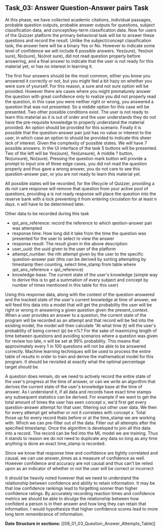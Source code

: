 ## Task_03: Answer Question-Answer pairs Task
At this phase, we have collected academic citations, individual passages, probable question outputs, probable answer outputs for questions, subject classification data, and concept/key-term classification data. Now for users of the Quizzer platform the primary behavioral task will be to answer these questions and record the result. Unlike the subject/concept classification task, the answer here will be a binary Yes or No. However to indicate some level of confidence we will include 6 possible answers. Yes(sure), Yes(not sure), No(sure), No(not sure), did not read question properly before answering, and a final answer to indicate that the user is not ready for this material yet, or has no interest in learning it.

The first four answers should be the most common, either you know you answered it correctly or not, but you might feel a bit hazy on whether you were sure of yourself. For this reason, a sure and not sure option will be provided. However there are cases where you might prematurely answer the question with great confidence only to realize you did not properly read the question, in this case you were neither right or wrong, you answered a question that was not presented. So a middle option for this case will be presented. Two other possible conditions exist. The user is not ready to learn this material as it is out of order and the user understands they do not have the pre-requisite knowledge to properly understand the material provided. An option should be provided for this scenario. Finally it is possible that the question-answer pair just has no value or interest to the user, in which case an option to should be provided to indicate this sheer lack of interest. Given the complexity of possible states. We will have 7 possible answers. In the UI interface of the task 5 buttons will be presented. Two of the left will be Yes(sure), Yes(unsure), A middle ? button, No(unsure), No(sure). Pressing the question mark button will provide a prompt to input one of three edge cases, you did not read the question properly and thus gave a wrong answer, you do not care to see this question-answer pair, or you are not ready to learn this material yet.

All possible states will be recorded, for the lifecycle of Quizzer, providing a do not care response will remove that question from your active pool of questions, providing a is not ready response will place the question into the reserve bank with a lock preventing it from entering circulation for at least n days. n will have to be determined later.

Other data to be recorded during this task
- qst_ans_reference:    record the reference to which qestion-answer pair was attempted
- response time:        How long did it take from the time the question was presented for the user to select to view the answer
- response result:      The result given in the above description
- user_uuid:            the uuid given to the user of the platform
- attempt_number:       the nth attempt given by the user to the specific question-answer pair (this can be derived by sorting attempting by timestamp then counting, select time_stamp from table where qst_ans_reference = qst_reference)
- knowledge-base:       The current state of the user's knowledge (simple way to derive this is to get a summation of every subject and concept by number of times mentioned in this table for this user)

Using this response data, along with the context of the question-answered and the tracked state of the user's current knowledge at time of answer, we will feed this data into a model that will get the probability the user will be right or wrong in answering a given question given the present_context. When a user provides an answer to a question, the current state of the program will be recorded as an attempt and that record will be fed into the existing model, the model will then calculate "At what time (t) will the user's probability of being correct (p) be n%? For the sake of maximizing length of time between questions and avoiding scenarios where a question was given for review too late, n will be set at 99% probability. This means that approximately every 1 in 100 questions will not be able to be answered correctly. Machine learning techniques will be used to process the entire table of results in order to train and derive the mathematical model for this program. It should be revisited at exactly what the optimal percentage target should be.

A question does remain, do we need to actively record the entire state of the user's progress at the time of answer, or can we write an algorithm that derives the current state of the user's knowledge base at the time of answer. As I understand it, if all data and records have exact time stamps any subsequent statistics can be derived. For example if we want to get the total amount of times the user has seen concept x, we'd first get every question-answer attempt for that user, filtering out other user data. We then for every attempt get whether or not it correlates with concept x. Total those up for every record thats before or at the time_stamp we are working with. Which we can pre-filter out of the data. Filter out all attempts after the specified timestamp. Once the algorithm is developed to join all this data into a record. The record can be fed into the ML model we are training. Thus it stands to reason we do not need to duplicate any data so long as any time anything is done an exact time_stamp is recorded.

Since we know that response time and confidence are tightly correlated and causal, we can use answer_times as a measure of confidence as well. However confidence and accuracy are not causal and thus can't be relied upon as an indicator of whether or not the user will be correct or incorrect

 It should be heavily noted however that we need to understand the relationship between confidence and ability to retain information. It may be that low confidence rankings lead to forgetting sooner than higher confidence ratings. By accurately recording reaction times and confidence metrics we should be able to divulge the relationship between how confident a person is in their answer and how long they can retain that information. I would hypothesize that higher confidence scores lead to more long term remembrance of information.

**Date Structure in sections:**
[[08_01_03_Question_Answer_Attempts_Table]]
